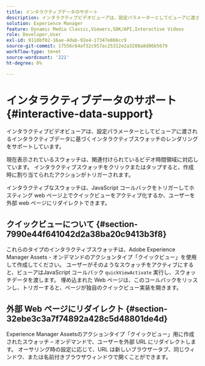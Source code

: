 ```yaml
---
title: インタラクティブデータのサポート
description: インタラクティブビデオビューアは、設定パラメーターとしてビューアに渡されるインタラクティブデータに基づくインタラクティブスウォッチのレンダリングをサポートしています。
solution: Experience Manager
feature: Dynamic Media Classic,Viewers,SDK/API,Interactive Videos
role: Developer,User
exl-id: 9118bf02-16ae-4dab-92e4-17347e866cc9
source-git-commit: 17556c64af32c957ac25312e2a3288a8d86b5679
workflow-type: tm+mt
source-wordcount: '221'
ht-degree: 0%

---
```


# インタラクティブデータのサポート{#interactive-data-support}

インタラクティブビデオビューアは、設定パラメーターとしてビューアに渡されるインタラクティブデータに基づくインタラクティブスウォッチのレンダリングをサポートしています。

現在表示されているスウォッチは、関連付けられているビデオ時間領域に対応しています。 インタラクティブスウォッチをクリックまたはタップすると、作成時に割り当てられたアクションがトリガーされます。

インタラクティブなスウォッチは、JavaScript コールバックをトリガーしてホスティング web ページ上でクイックビューをアクティブ化するか、ユーザーを外部 web ページにリダイレクトできます。

## クイックビューについて {#section-7990e44f641042d2a38ba20c9413b3f8}

これらのタイプのインタラクティブスウォッチは、Adobe Experience Manager Assets - オンデマンドのアクションタイプ「クイックビュー」を使用して作成してください。 ユーザーがそのようなスウォッチをアクティブにすると、ビューアはJavaScript コールバック `quickViewActivate` 実行し、スウォッチデータを渡します。 埋め込まれた Web ページは、このコールバックをリッスンし、トリガーすると、ページが独自のクイックビュー実装を開きます。

## 外部 Web ページにリダイレクト {#section-32ebe3c3a7f74892a428c5d48801de4d}

Experience Manager Assetsのアクションタイプ「クイックビュー」用に作成されたスウォッチ – オンデマンドで、ユーザーを外部 URL にリダイレクトします。 オーサリング時の設定に応じて、URL は新しいブラウザータブ、同じウィンドウ、または名前付きブラウザウィンドウで開くことができます。
